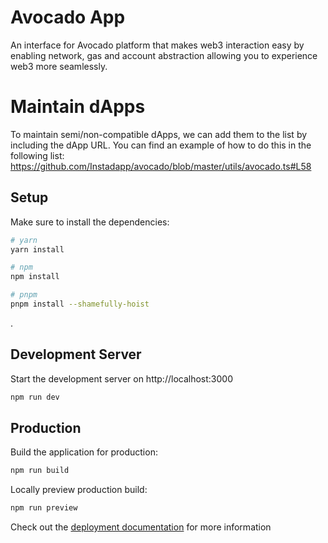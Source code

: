 # Avocado App

An interface for Avocado platform that makes web3 interaction easy by enabling network, gas and account abstraction allowing you to experience web3 more seamlessly.

# Maintain dApps

To maintain semi/non-compatible dApps, we can add them to the list by including the dApp URL. You can find an example of how to do this in the following list: https://github.com/Instadapp/avocado/blob/master/utils/avocado.ts#L58

## Setup

Make sure to install the dependencies:

```bash
# yarn
yarn install

# npm
npm install

# pnpm
pnpm install --shamefully-hoist
```
.
## Development Server

Start the development server on http://localhost:3000

```bash
npm run dev
```

## Production

Build the application for production:

```bash
npm run build
```

Locally preview production build:

```bash
npm run preview
```

Check out the [deployment documentation](https://nuxt.com/docs/getting-started/deployment) for more information
